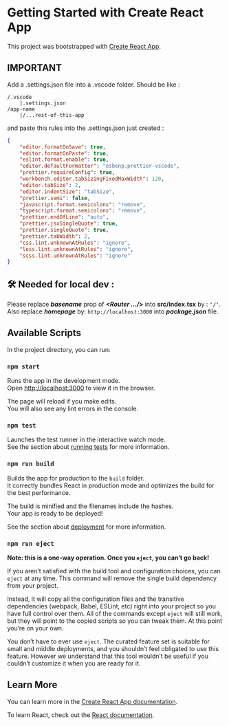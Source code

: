 # Getting Started with Create React App

This project was bootstrapped with [Create React App](https://github.com/facebook/create-react-app).

## IMPORTANT
Add a .settings.json file into a .vscode folder. Should be like :
```
/.vscode
    |.settings.json
/app-name
    |/...rest-of-this-app
```

and paste this rules into the .settings.json just created :
```json
{
    "editor.formatOnSave": true,
    "editor.formatOnPaste": true,
    "eslint.format.enable": true,
    "editor.defaultFormatter": "esbenp.prettier-vscode",
    "prettier.requireConfig": true,
    "workbench.editor.tabSizingFixedMaxWidth": 120,
    "editor.tabSize": 2,
    "editor.indentSize": "tabSize",
    "prettier.semi": false,
    "javascript.format.semicolons": "remove",
    "typescript.format.semicolons": "remove",
    "prettier.endOfLine": "auto",
    "prettier.jsxSingleQuote": true,
    "prettier.singleQuote": true,
    "prettier.tabWidth": 2,
    "css.lint.unknownAtRules": "ignore",
    "less.lint.unknownAtRules": "ignore",
    "scss.lint.unknownAtRules": "ignore"
}
```

## 🛠️ Needed for local dev :
Please replace <b>*basename*</b> prop of <b>*<Router .../>*</b> into <b>src/index.tsx</b> by : <b>`'/'`</b>.\
Also replace <b>*homepage*</b> by: `http://localhost:3000` into <b>*package.json*</b> file.


## Available Scripts

In the project directory, you can run:

### `npm start`

Runs the app in the development mode.\
Open [http://localhost:3000](http://localhost:3000) to view it in the browser.

The page will reload if you make edits.\
You will also see any lint errors in the console.

### `npm test`

Launches the test runner in the interactive watch mode.\
See the section about [running tests](https://facebook.github.io/create-react-app/docs/running-tests) for more information.

### `npm run build`

Builds the app for production to the `build` folder.\
It correctly bundles React in production mode and optimizes the build for the best performance.

The build is minified and the filenames include the hashes.\
Your app is ready to be deployed!

See the section about [deployment](https://facebook.github.io/create-react-app/docs/deployment) for more information.

### `npm run eject`

**Note: this is a one-way operation. Once you `eject`, you can’t go back!**

If you aren’t satisfied with the build tool and configuration choices, you can `eject` at any time. This command will remove the single build dependency from your project.

Instead, it will copy all the configuration files and the transitive dependencies (webpack, Babel, ESLint, etc) right into your project so you have full control over them. All of the commands except `eject` will still work, but they will point to the copied scripts so you can tweak them. At this point you’re on your own.

You don’t have to ever use `eject`. The curated feature set is suitable for small and middle deployments, and you shouldn’t feel obligated to use this feature. However we understand that this tool wouldn’t be useful if you couldn’t customize it when you are ready for it.

## Learn More

You can learn more in the [Create React App documentation](https://facebook.github.io/create-react-app/docs/getting-started).

To learn React, check out the [React documentation](https://reactjs.org/).
